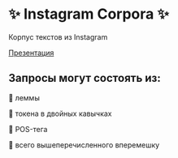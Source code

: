 # ✨ Instagram Corpora ✨
Корпус текстов из Instagram

[Презентация](https://github.com/soimmary/Instagram_Corpora/blob/main/Instagram_Corpora.pdf)

## Запросы могут состоять из:

📍 леммы

📍 токена в двойных кавычках

📍 POS-тега

📍 всего вышеперечисленного вперемешку
